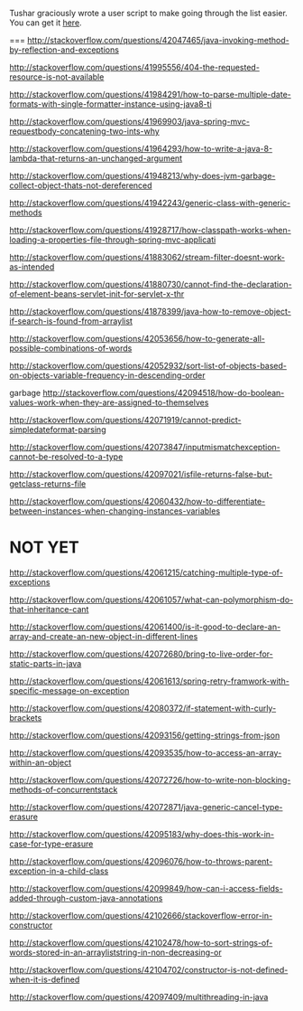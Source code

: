 Tushar graciously wrote a user script to make going through the list easier. You can get it [here](https://github.com/tusharjadhav219/Userscript-for-delete-candidates).

===
http://stackoverflow.com/questions/42047465/java-invoking-method-by-reflection-and-exceptions

http://stackoverflow.com/questions/41995556/404-the-requested-resource-is-not-available

http://stackoverflow.com/questions/41984291/how-to-parse-multiple-date-formats-with-single-formatter-instance-using-java8-ti

http://stackoverflow.com/questions/41969903/java-spring-mvc-requestbody-concatening-two-ints-why

http://stackoverflow.com/questions/41964293/how-to-write-a-java-8-lambda-that-returns-an-unchanged-argument

http://stackoverflow.com/questions/41948213/why-does-jvm-garbage-collect-object-thats-not-dereferenced

http://stackoverflow.com/questions/41942243/generic-class-with-generic-methods

http://stackoverflow.com/questions/41928717/how-classpath-works-when-loading-a-properties-file-through-spring-mvc-applicati

http://stackoverflow.com/questions/41883062/stream-filter-doesnt-work-as-intended

http://stackoverflow.com/questions/41880730/cannot-find-the-declaration-of-element-beans-servlet-init-for-servlet-x-thr

http://stackoverflow.com/questions/41878399/java-how-to-remove-object-if-search-is-found-from-arraylist

http://stackoverflow.com/questions/42053656/how-to-generate-all-possible-combinations-of-words

http://stackoverflow.com/questions/42052932/sort-list-of-objects-based-on-objects-variable-frequency-in-descending-order

garbage http://stackoverflow.com/questions/42094518/how-do-boolean-values-work-when-they-are-assigned-to-themselves

http://stackoverflow.com/questions/42071919/cannot-predict-simpledateformat-parsing

http://stackoverflow.com/questions/42073847/inputmismatchexception-cannot-be-resolved-to-a-type

http://stackoverflow.com/questions/42097021/isfile-returns-false-but-getclass-returns-file

http://stackoverflow.com/questions/42060432/how-to-differentiate-between-instances-when-changing-instances-variables

NOT YET
=====

http://stackoverflow.com/questions/42061215/catching-multiple-type-of-exceptions

http://stackoverflow.com/questions/42061057/what-can-polymorphism-do-that-inheritance-cant

http://stackoverflow.com/questions/42061400/is-it-good-to-declare-an-array-and-create-an-new-object-in-different-lines

http://stackoverflow.com/questions/42072680/bring-to-live-order-for-static-parts-in-java

http://stackoverflow.com/questions/42061613/spring-retry-framwork-with-specific-message-on-exception

http://stackoverflow.com/questions/42080372/if-statement-with-curly-brackets

http://stackoverflow.com/questions/42093156/getting-strings-from-json

http://stackoverflow.com/questions/42093535/how-to-access-an-array-within-an-object

http://stackoverflow.com/questions/42072726/how-to-write-non-blocking-methods-of-concurrentstack

http://stackoverflow.com/questions/42072871/java-generic-cancel-type-erasure

http://stackoverflow.com/questions/42095183/why-does-this-work-in-case-for-type-erasure

http://stackoverflow.com/questions/42096076/how-to-throws-parent-exception-in-a-child-class

http://stackoverflow.com/questions/42099849/how-can-i-access-fields-added-through-custom-java-annotations

http://stackoverflow.com/questions/42102666/stackoverflow-error-in-constructor

http://stackoverflow.com/questions/42102478/how-to-sort-strings-of-words-stored-in-an-arrayliststring-in-non-decreasing-or

http://stackoverflow.com/questions/42104702/constructor-is-not-defined-when-it-is-defined

http://stackoverflow.com/questions/42097409/multithreading-in-java

